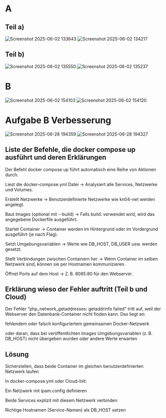 # A

## Teil a)
![Screenshot 2025-06-02 133643](https://github.com/user-attachments/assets/076777fe-9df1-470d-8562-d0775b7c60b3)
![Screenshot 2025-06-02 134217](https://github.com/user-attachments/assets/bc1a6b29-e34c-49ea-9884-db1d770dfc57)

## Teil b)
![Screenshot 2025-06-02 135550](https://github.com/user-attachments/assets/a8acf9e7-7ce8-4b2b-8940-3149ac9d5eec)
![Screenshot 2025-06-02 135237](https://github.com/user-attachments/assets/fef2a4a6-0db9-4342-ada5-3b926971fbb5)


# B
![Screenshot 2025-06-02 154103](https://github.com/user-attachments/assets/77485bfe-61c7-444f-8531-1ec3846fcafd)
![Screenshot 2025-06-02 154120](https://github.com/user-attachments/assets/ce6be62d-3a68-4c25-a650-d6e554c6dced)


# Aufgabe B Verbesserung

![Screenshot 2025-06-28 194359](https://github.com/user-attachments/assets/cdfeeda6-d4d4-42de-b9a4-0bbd462db72b)
![Screenshot 2025-06-28 194327](https://github.com/user-attachments/assets/7451e8af-cbb7-4b48-ac91-c851fb0eb4b1)






## Liste der Befehle, die docker compose up ausführt und deren Erklärungen
Der Befehl docker compose up führt automatisch eine Reihe von Aktionen durch:

Liest die docker-compose.yml Datei
→ Analysiert alle Services, Netzwerke und Volumes.

Erstellt Netzwerke
→ Benutzerdefinierte Netzwerke wie kn04-net werden angelegt.

Baut Images (optional mit --build)
→ Falls build: verwendet wird, wird das angegebene Dockerfile ausgeführt.

Startet Container
→ Container werden im Hintergrund oder im Vordergrund ausgeführt (je nach Flag).

Setzt Umgebungsvariablen
→ Werte wie DB_HOST, DB_USER usw. werden gesetzt.

Stellt Verbindungen zwischen Containern her
→ Wenn Container im selben Netzwerk sind, können sie per Hostnamen kommunizieren.

Öffnet Ports auf dem Host
→ Z. B. 8085:80 für den Webserver.

## Erklärung wieso der Fehler auftritt (Teil b und Cloud)
Der Fehler "php_network_getaddresses: getaddrinfo failed" tritt auf, weil der Webserver den Datenbank-Container nicht finden kann. Das liegt an:

fehlendem oder falsch konfiguriertem gemeinsamen Docker-Netzwerk

oder daran, dass bei veröffentlichten Images Umgebungsvariablen (z. B. DB_HOST) nicht übergeben wurden oder andere Werte erwarten

## Lösung
Sicherstellen, dass beide Container im gleichen benutzerdefinierten Netzwerk laufen

In docker-compose.yml oder Cloud-Init:

Ein Netzwerk mit ipam.config definieren

Beide Services explizit mit diesem Netzwerk verbinden

Richtige Hostnamen (Service-Namen) als DB_HOST setzen




